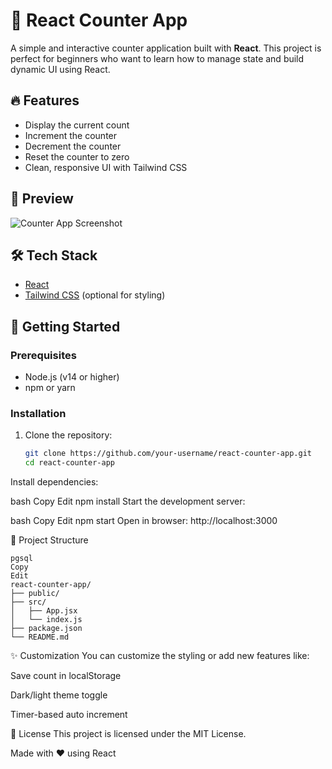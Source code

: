 # 🧮 React Counter App

A simple and interactive counter application built with **React**. This project is perfect for beginners who want to learn how to manage state and build dynamic UI using React.

## 🔥 Features

- Display the current count
- Increment the counter
- Decrement the counter
- Reset the counter to zero
- Clean, responsive UI with Tailwind CSS

## 📸 Preview

![Counter App Screenshot](./screenshot.png) <!-- Add a screenshot in your repo and update the path -->

## 🛠️ Tech Stack

- [React](https://reactjs.org/)
- [Tailwind CSS](https://tailwindcss.com/) (optional for styling)

## 🚀 Getting Started

### Prerequisites

- Node.js (v14 or higher)
- npm or yarn

### Installation

1. Clone the repository:

   ```bash
   git clone https://github.com/your-username/react-counter-app.git
   cd react-counter-app
Install dependencies:

bash
Copy
Edit
npm install
Start the development server:

bash
Copy
Edit
npm start
Open in browser: http://localhost:3000

📂 Project Structure
```
pgsql
Copy
Edit
react-counter-app/
├── public/
├── src/
│   ├── App.jsx
│   └── index.js
├── package.json
└── README.md
```
✨ Customization
You can customize the styling or add new features like:

Save count in localStorage

Dark/light theme toggle

Timer-based auto increment

📄 License
This project is licensed under the MIT License.

Made with ❤️ using React








